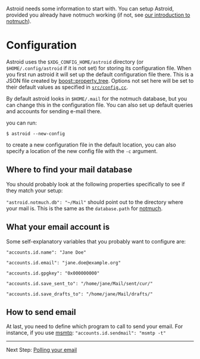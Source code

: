 Astroid needs some information to start with. You can setup Astroid, provided you already have notmuch working (if not, see [our introduction to notmuch][notmuchintro]).


# Configuration

Astroid uses the `$XDG_CONFIG_HOME/astroid` directory (or `$HOME/.config/astroid` if it is not set) for storing its configuration file. When you first run astroid it will set up the default configuration file there. This is a JSON file created by [boost::property_tree]. Options not set here will be set to their default values as specified in [`src/config.cc`](https://github.com/gauteh/astroid/blob/master/src/config.cc#L78).

[boost::property_tree]: http://www.boost.org/doc/libs/1_56_0/doc/html/property_tree.html


By default astroid looks in `$HOME/.mail` for the notmuch database, but you can change this in the configuration file. You can also set up default queries and accounts for sending e-mail there.

you can run:

` $ astroid --new-config `

to create a new configuration file in the default location, you can also specify a location of the new config file with the `-c` argument.


## Where to find your mail database

You should probably look at the following properties specifically to see if they match your setup:

`"astroid.notmuch.db": "~/Mail"` should point out to the directory where your mail is. This is the same as the `database.path` for [notmuch][notmuchintro].

## What your email account is

Some self-explanatory variables that you probably want to configure are:

`"accounts.id.name": "Jane Doe"`

`"accounts.id.email": "jane.doe@example.org"`

`"accounts.id.gpgkey": "0x000000000"`

`"accounts.id.save_sent_to": "/home/jane/Mail/sent/cur/"`

`"accounts.id.save_drafts_to": "/home/jane/Mail/drafts/"`

## How to send email

At last, you need to define which program to call to send your email. For instance, if you use [msmtp](http://msmtp.sourceforge.net/): `"accounts.id.sendmail": "msmtp -t"` 

[notmuchintro]: ./Introduction-to-notmuch

------------------

Next Step: [Polling your email](./Polling)